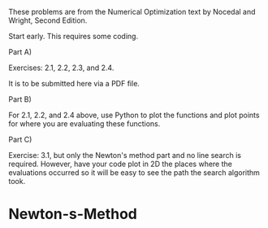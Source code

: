 These problems are from the Numerical Optimization text by Nocedal and Wright, Second Edition.

Start early. This requires some coding.


Part A) 

Exercises: 2.1, 2.2, 2.3, and 2.4. 

It is to be submitted here via a PDF file.

Part B)

For 2.1, 2.2, and 2.4 above, use Python to plot the functions and plot points for where you are evaluating these functions.

Part C)

Exercise: 3.1, but only the Newton's method part and no line search is required. However, have your code plot in 2D the places where the evaluations occurred so it will be easy to see the path the search algorithm took.

# Newton-s-Method
